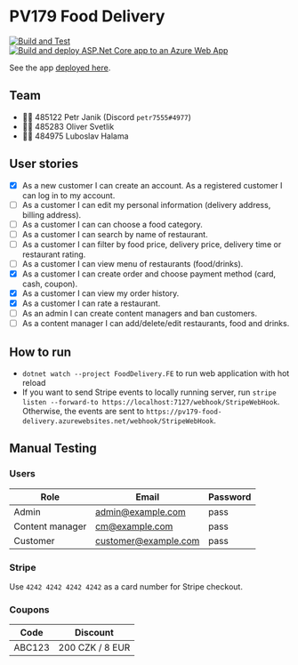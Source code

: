 # PV179 Food Delivery
[![Build and Test](https://github.com/petr7555/pv179-food-delivery/actions/workflows/build_and_test.yml/badge.svg)](https://github.com/petr7555/pv179-food-delivery/actions/workflows/build_and_test.yml)
[![Build and deploy ASP.Net Core app to an Azure Web App](https://github.com/petr7555/pv179-food-delivery/actions/workflows/deploy.yml/badge.svg)](https://github.com/petr7555/pv179-food-delivery/actions/workflows/deploy.yml)

See the app [deployed here](https://pv179-food-delivery.azurewebsites.net/).

## Team
- 👨‍🎓 485122 Petr Janik (Discord `petr7555#4977`)
- 👨‍🎓 485283 Oliver Svetlik
- 👨‍🎓 484975 Luboslav Halama

## User stories
- [x] As a new customer I can create an account. As a registered customer I can log in to my account.
- [ ] As a customer I can edit my personal information (delivery address, billing address).
- [ ] As a customer I can can choose a food category.
- [ ] As a customer I can search by name of restaurant.
- [ ] As a customer I can filter by food price, delivery price, delivery time or restaurant rating.
- [ ] As a customer I can view menu of restaurants (food/drinks).
- [x] As a customer I can create order and choose payment method (card, cash, coupon).
- [x] As a customer I can view my order history.
- [x] As a customer I can rate a restaurant.
- [ ] As an admin I can create content managers and ban customers.
- [ ] As a content manager I can add/delete/edit restaurants, food and drinks.

## How to run
- `dotnet watch --project FoodDelivery.FE` to run web application with hot reload
- If you want to send Stripe events to locally running server, run `stripe listen --forward-to https://localhost:7127/webhook/StripeWebHook`.
  Otherwise, the events are sent to `https://pv179-food-delivery.azurewebsites.net/webhook/StripeWebHook`.

## Manual Testing
### Users
| Role            | Email                | Password |
|-----------------|----------------------|----------|
| Admin           | admin@example.com    | pass     |
| Content manager | cm@example.com       | pass     |
| Customer        | customer@example.com | pass     |

### Stripe
Use `4242 4242 4242 4242` as a card number for Stripe checkout.

### Coupons
| Code   | Discount        |
|--------|-----------------|
| ABC123 | 200 CZK / 8 EUR |
